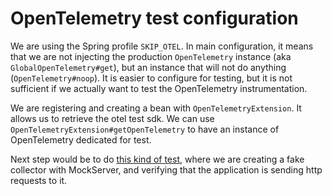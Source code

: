 # OpenTelemetry test configuration

We are using the Spring profile `SKIP_OTEL`.
In main configuration, it means that we are not injecting the production `OpenTelemetry` instance (aka `GlobalOpenTelemetry#get`), but an instance that will not do anything (`OpenTelemetry#noop`).
It is easier to configure for testing, but it is not sufficient if we actually want to test the OpenTelemetry instrumentation.

We are registering and creating a bean with `OpenTelemetryExtension`.
It allows us to retrieve the otel test sdk. We can use `OpenTelemetryExtension#getOpenTelemetry` to have an instance of OpenTelemetry dedicated for test.

Next step would be to do [this kind of test](https://github.com/open-telemetry/opentelemetry-java-examples/blob/main/telemetry-testing/src/test/java/io/opentelemetry/example/telemetry/ApplicationTest.java), where we are creating a fake collector with MockServer, and verifying that the application is sending http requests to it.
